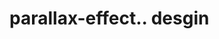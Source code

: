 # parallax-effect.. desgin                                                                                                                                                                                                                              
